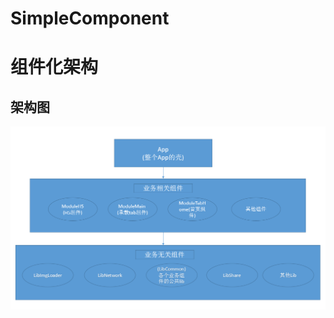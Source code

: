 # SimpleComponent
组件化架构
====
架构图
----
![架构图](https://github.com/zhongxiong00/SimpleComponent/blob/master/pics/%E6%9E%B6%E6%9E%84%E5%9B%BE.jpg) 
